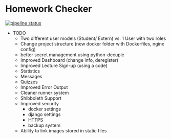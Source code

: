 # Homework Checker

[![pipeline status](https://gitlab.lrz.de/ga45riy/homework-checker/badges/master/pipeline.svg)](https://gitlab.lrz.de/ga45riy/homework-checker/badges/commits/master)

* TODO
    + Two different user models (Student/ Extern) vs. 1 User with two roles 
    + Change project structure (new docker folder with Dockerfiles, nginx config)
    + better secret management using python-decuple    
    + Improved Dashboard (change info, deregister)
    + Improved Lecture Sign-up (using a code)
    + Statistics
    + Messages
    + Quizzes
    + Improved Error Output
    + Cleaner runner system
    + Shibboleth Support
    + Improved security 
        + docker settings
        + django settings
        + HTTPS
        + backup system
    + Ability to link images stored in static files
